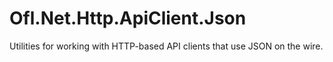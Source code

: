 # Ofl.Net.Http.ApiClient.Json
Utilities for working with HTTP-based API clients that use JSON on the wire.
